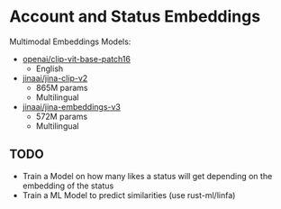 
# Account and Status Embeddings

Multimodal Embeddings Models:

- [openai/clip-vit-base-patch16](https://huggingface.co/openai/clip-vit-base-patch16)
    - English
- [jinaai/jina-clip-v2](https://huggingface.co/jinaai/jina-clip-v2)
    - 865M params
    - Multilingual
- [jinaai/jina-embeddings-v3](https://huggingface.co/jinaai/jina-embeddings-v3)
    - 572M params
    - Multilingual

## TODO

- Train a Model on how many likes a status will get depending on the embedding of the status
- Train a ML Model to predict similarities (use rust-ml/linfa)

